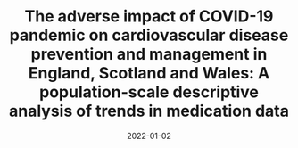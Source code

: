 ---
title: "The adverse impact of COVID-19 pandemic on cardiovascular disease prevention and management in England, Scotland and Wales: A population-scale descriptive analysis of trends in medication data"
date: "2022-01-02"

tags:
  - COVID-19
  - CVD-COVID-UK/COVID-IMPACT
  - Con-COV
  - HDR-UK
  - BHF Data Science Centre
  - preprint
  - EHR
  - linkage
  - medications
  - prescribing
  - CVD
authors: [Caroline E Dale, Rohan Takhar, Ray Carragher, Fatemeh Torabi, Michalis Katsoulis, Stephen Duffield, Seamus Kent,  Tanja Mueller, Amanj Kurdi, Stuart McTaggart,  Hoda Abbasizanjani, Sam Hollings, Andrew Scourfield, Ronan Lyons, Rowena Griffiths, Jane Lyons, Gareth Davies, Dan Harris, Alex Handy, Mehrdad Alizadeh Mizani,  Chris Tomlinson, Mark Ashworth,  Spiros Denaxas, Jonathan Sterne, Kate Lovibond, Paul Brown, Ian Bullard, Rouven Priedon, Mamas A Mamas, Ann Slee, Paula Lorgelly, Munir Pirmohamed, Kamlesh Khunti, Naveed Sattar, Andrew Morris, Cathie Sudlow, Ashley Akbari, Marion Bennie, Reecha Sofat]
doi: 'https://doi.org/10.1101/2021.12.31.21268587'
publishDate: '2022-01-02'
publication_types:
  - '3' #  Preprint / Working Paper
publication: 'medRxiv'
publication_short: ''
abstract: ''
summary: ''
featured: no
url_pdf: 'https://www.medrxiv.org/content/10.1101/2021.12.31.21268587v1.full.pdf'
url_pmid: ''
url_code: 'https://github.com/BHFDSC/CCU014_01'
url_dataset: 'https://web.www.healthdatagateway.org/dataset/7e5f0247-f033-4f98-aed3-3d7422b9dc6d'
url_poster: ~
url_project: 'https://www.hdruk.ac.uk/projects/cvd-covid-uk-project/'
url_slides: ~
url_source: ~
url_video: ~
image:
  caption: ''
  focal_point: ''
  preview_only: no
projects: [CVD-COVID-UK/COVID-IMPACT]
slides: ''
---